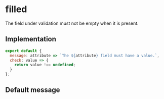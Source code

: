 # filled

The field under validation must not be empty when it is present.


## Implementation

```js
export default {
  message: attribute => `The ${attribute} field must have a value.`,
  check: value => {
    return value !== undefined;
  }
};

```

## Default message

```

```
